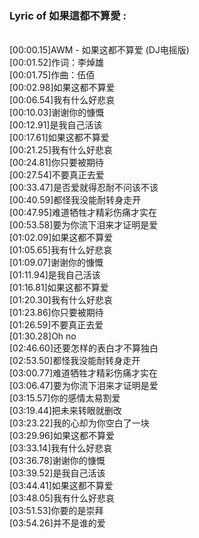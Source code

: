 <h3>Lyric of 如果這都不算愛 :</h3><p><br>[00:00.15]AWM - 如果这都不算爱 (DJ电摇版)
<br>[00:01.52]作词：李焯雄
<br>[00:01.75]作曲：伍佰
<br>[00:02.98]如果这都不算爱
<br>[00:06.54]我有什么好悲哀
<br>[00:10.03]谢谢你的慷慨
<br>[00:12.91]是我自己活该
<br>[00:17.61]如果这都不算爱
<br>[00:21.25]我有什么好悲哀
<br>[00:24.81]你只要被期待
<br>[00:27.54]不要真正去爱
<br>[00:33.47]是否爱就得忍耐不问该不该
<br>[00:40.59]都怪我没能耐转身走开
<br>[00:47.95]难道牺牲才精彩伤痛才实在
<br>[00:53.58]要为你流下泪来才证明是爱
<br>[01:02.09]如果这都不算爱
<br>[01:05.65]我有什么好悲哀
<br>[01:09.07]谢谢你的慷慨
<br>[01:11.94]是我自己活该
<br>[01:16.81]如果这都不算爱
<br>[01:20.30]我有什么好悲哀
<br>[01:23.86]你只要被期待
<br>[01:26.59]不要真正去爱
<br>[01:30.28]Oh no
<br>[02:46.60]还要怎样的表白才不算独白
<br>[02:53.50]都怪我没能耐转身走开
<br>[03:00.77]难道牺牲才精彩伤痛才实在
<br>[03:06.47]要为你流下泪来才证明是爱
<br>[03:15.57]你的感情太易割爱
<br>[03:19.44]把未来转眼就删改
<br>[03:23.22]我的心却为你空白了一块
<br>[03:29.96]如果这都不算爱
<br>[03:33.14]我有什么好悲哀
<br>[03:36.78]谢谢你的慷慨
<br>[03:39.52]是我自己活该
<br>[03:44.41]如果这都不算爱
<br>[03:48.05]我有什么好悲哀
<br>[03:51.53]你要的是崇拜
<br>[03:54.26]并不是谁的爱
</p>